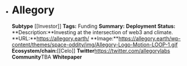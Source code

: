 - # Allegory
  **Subtype** [[Investor]]
  **Tags:** Funding
  **Summary:**
  **Deployment Status:**
  **Description:**Investing at the intersection of web3 and climate.
  **URL:**https://allegory.earth/
  **Image:**https://allegory.earth/wp-content/themes/space-oddity/img/Allegory-Logo-Motion-LOOP-1.gif
  **Ecosystem/chain:**[[Celo]]
  **Twitter**https://twitter.com/allegorylabs
  **Community**TBA
  **Whitepaper**